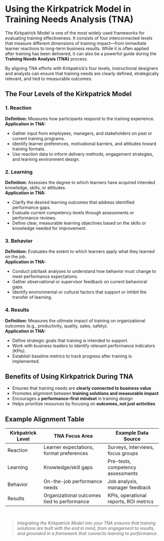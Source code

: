 # Using the Kirkpatrick Model in Training Needs Analysis (TNA)

The Kirkpatrick Model is one of the most widely used frameworks for evaluating training effectiveness. It consists of four interconnected levels that measure different dimensions of training impact—from immediate learner reactions to long-term business results. While it is often applied after training has been delivered, it can also be a powerful guide during the **Training Needs Analysis (TNA)** process.

By aligning TNA efforts with Kirkpatrick’s four levels, instructional designers and analysts can ensure that training needs are clearly defined, strategically relevant, and tied to measurable outcomes.

## The Four Levels of the Kirkpatrick Model

### 1. Reaction
**Definition:** Measures how participants respond to the training experience.  
**Application in TNA:**  
- Gather input from employees, managers, and stakeholders on past or current training programs.
- Identify learner preferences, motivational barriers, and attitudes toward training formats.
- Use reaction data to inform delivery methods, engagement strategies, and learning environment design.

### 2. Learning
**Definition:** Assesses the degree to which learners have acquired intended knowledge, skills, or attitudes.  
**Application in TNA:**  
- Clarify the desired learning outcomes that address identified performance gaps.
- Evaluate current competency levels through assessments or performance reviews.
- Define clear, measurable learning objectives based on the skills or knowledge needed for improvement.

### 3. Behavior
**Definition:** Evaluates the extent to which learners apply what they learned on the job.  
**Application in TNA:**  
- Conduct job/task analyses to understand how behavior must change to meet performance expectations.
- Gather observational or supervisor feedback on current behavioral gaps.
- Identify environmental or cultural factors that support or inhibit the transfer of learning.

### 4. Results
**Definition:** Measures the ultimate impact of training on organizational outcomes (e.g., productivity, quality, sales, safety).  
**Application in TNA:**  
- Define strategic goals that training is intended to support.
- Work with business leaders to identify relevant performance indicators (KPIs).
- Establish baseline metrics to track progress after training is implemented.

## Benefits of Using Kirkpatrick During TNA

- Ensures that training needs are **clearly connected to business value**
- Promotes alignment between **training solutions and measurable impact**
- Encourages a **performance-first mindset** in training design
- Helps prioritize resources by focusing on **outcomes, not just activities**

## Example Alignment Table

| Kirkpatrick Level | TNA Focus Area                               | Example Data Source                     |
|-------------------|----------------------------------------------|------------------------------------------|
| Reaction          | Learner expectations, format preferences     | Surveys, interviews, focus groups        |
| Learning          | Knowledge/skill gaps                         | Pre-tests, competency assessments        |
| Behavior          | On-the-job performance needs                 | Job analysis, manager feedback           |
| Results           | Organizational outcomes tied to performance  | KPIs, operational reports, ROI metrics   |

<br>

>*Integrating the Kirkpatrick Model into your TNA ensures that training solutions are built with the end in mind, from engagement to results, and grounded in a framework that connects learning to performance.*
